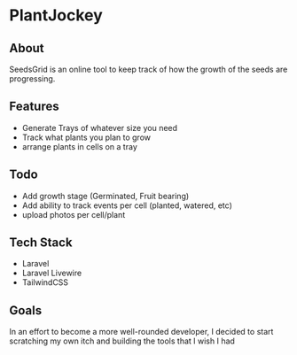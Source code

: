 # PlantJockey

## About
SeedsGrid is an online tool to keep track of how the growth of the seeds are progressing. 

## Features
* Generate Trays of whatever size you need
* Track what plants you plan to grow
* arrange plants in cells on a tray

## Todo
* Add growth stage (Germinated, Fruit bearing)
* Add ability to track events per cell (planted, watered, etc)
* upload photos per cell/plant

## Tech Stack
* Laravel
* Laravel Livewire
* TailwindCSS

## Goals
In an effort to become a more well-rounded developer, I decided to start scratching my own itch and building the tools that I wish I had


